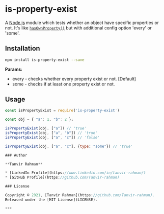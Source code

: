 # is-property-exist

A [Node.js](https://nodejs.org/) module which tests whether an object have specific properties or not. It's like [`hasOwnProperty()`](https://developer.mozilla.org/en-US/docs/Web/JavaScript/Reference/Global_Objects/Object/hasOwnProperty) but with additional config option 'every' or 'some'.

## Installation

```bash
npm install is-property-exist --save
```

**Params:**

* every - checks whether every property exist or not. [Default]
* some - checks if at least one property exist or not.

## Usage

```javascript
const isPropertyExist = require('is-property-exist')

const obj = { "a": 1, "b": 2 };

isPropertyExist(obj, ["a"]) // 'true'
isPropertyExist(obj, ["a", "b"]) // 'true'
isPropertyExist(obj, ["a", "c"]) // 'false'

isPropertyExist(obj, ["a", "c"], {type: "some"}) // 'true'

### Author

**Tanvir Rahman**

* [LinkedIn Profile](https://www.linkedin.com/in/tanvir-rahman/)
* [GitHub Profile](https://github.com/Tanvir-rahman)

### License

Copyright © 2021, [Tanvir Rahman](https://github.com/Tanvir-rahman).
Released under the [MIT License](LICENSE).

***
```